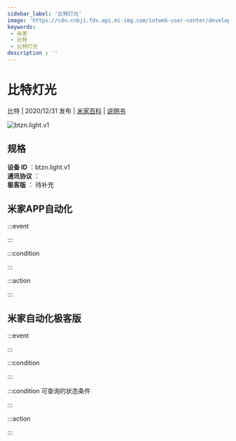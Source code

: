 ```yaml
---
sidebar_label: '比特灯光'
image: 'https://cdn.cnbj1.fds.api.mi-img.com/iotweb-user-center/developer_1679048938926zDIgOa7j.png?GalaxyAccessKeyId=AKVGLQWBOVIRQ3XLEW&Expires=9223372036854775807&Signature=vTAJdQ4fxvPIxNedFjlt2zsDM8Y='
keywords: 
 - 米家
 - 比特
 - 比特灯光
description : ''
---
```

# 比特灯光

比特 | 2020/12/31 发布 | [米家百科](https://home.mi.com/webapp/content/baike/product/index.html?model=btzn.light.v1) | [说明书](https://home.mi.com/views/introduction.html?model=btzn.light.v1&region=cn)

![btzn.light.v1](https://cdn.cnbj1.fds.api.mi-img.com/iotweb-user-center/developer_1679048938926zDIgOa7j.png?GalaxyAccessKeyId=AKVGLQWBOVIRQ3XLEW&Expires=9223372036854775807&Signature=vTAJdQ4fxvPIxNedFjlt2zsDM8Y=)

## 规格  
> 
**设备 ID** ：btzn.light.v1  
**通讯协议** ：  
**极客版**  ： 待补充 


## 米家APP自动化  

:::event  

:::

:::condition  

:::

:::action   

:::

## 米家自动化极客版  

:::event  

:::

:::condition  

:::

:::condition 可查询的状态条件  

:::

:::action  

:::

        

